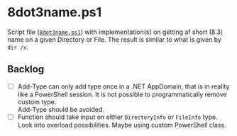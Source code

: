 # 8dot3name.ps1

Script file ([`8dot3name.ps1`](./8dot3name.ps1)) with implementation(s) on getting af short (8.3) name on a given Directory or File. The result is similar to what is given by `dir /x`.

## Backlog

- [ ] Add-Type can only add type once in a .NET AppDomain, that is in reality like a PowerShell session. It is not possible to programmatically remove custom type.  
Add-Type should be avoided.
- [ ] Function should take input on either `DirectoryInfo` or `FileInfo` type. Look into overload possibilities. Maybe using custom PowerShell class.
